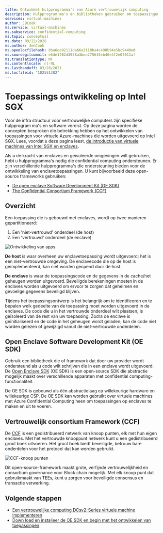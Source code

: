 ```yaml
---
title: Ontwikkel hulpprogramma's van Azure vertrouwelijk computing
description: Hulpprogram ma's en bibliotheken gebruiken om toepassingen te ontwikkelen voor vertrouwelijke computing
services: virtual-machines
author: JBCook
ms.service: virtual-machines
ms.subservice: confidential-computing
ms.topic: conceptual
ms.date: 09/22/2020
ms.author: JenCook
ms.openlocfilehash: 0ba6ee92111da66a2118ba4c490b94e5bc9449e0
ms.sourcegitcommit: e6de1702d3958a3bea275645eb46e4f2e0f011af
ms.translationtype: MT
ms.contentlocale: nl-NL
ms.lasthandoff: 03/20/2021
ms.locfileid: "102551382"
---
```

# <a name="application-development-on-intel-sgx"></a>Toepassings ontwikkeling op Intel SGX 


Voor de infra structuur voor vertrouwelijke computers zijn specifieke hulpprogram ma's en software vereist. Op deze pagina worden de concepten besproken die betrekking hebben op het ontwikkelen van toepassingen voor virtuele Azure-machines die worden uitgevoerd op Intel SGX. Lees, voordat u deze pagina leest, [de introductie van virtuele machines van Intel SGX en enclaves](confidential-computing-enclaves.md). 

Als u de kracht van enclaves en geïsoleerde omgevingen wilt gebruiken, hebt u hulpprogramma's nodig die confidential computing ondersteunen. Er zijn verschillende hulpprogramma's die ondersteuning bieden voor de ontwikkeling van enclavetoepassingen. U kunt bijvoorbeeld deze open-source frameworks gebruiken: 

- [De open enclave Software Development Kit (OE SDK)](#oe-sdk)
- [The Confidential Consortium Framework (CCF)](#ccf)

## <a name="overview"></a>Overzicht

Een toepassing die is gebouwd met enclaves, wordt op twee manieren gepartitioneerd:

1. Een 'niet-vertrouwd' onderdeel (de host)
1. Een 'vertrouwd' onderdeel (de enclave)


![Ontwikkeling van apps](media/application-development/oe-sdk.png)


**De host** is waar overheen uw enclavetoepassing wordt uitgevoerd; het is een niet-vertrouwde omgeving. De enclavecode die op de host is geïmplementeerd, kan niet worden geopend door de host. 

**De enclave** is waar de toepassingscode en de gegevens in de cache/het geheugen worden uitgevoerd. Beveiligde berekeningen moeten in de enclaves worden uitgevoerd om ervoor te zorgen dat geheimen en gevoelige gegevens beveiligd blijven. 


Tijdens het toepassingsontwerp is het belangrijk om te identificeren en te bepalen welk gedeelte van de toepassing moet worden uitgevoerd in de enclaves. De code die u in het vertrouwde onderdeel wilt plaatsen, is geïsoleerd van de rest van uw toepassing. Zodra de enclave is geïnitialiseerd en de code in het geheugen wordt geladen, kan de code niet worden gelezen of gewijzigd vanuit de niet-vertrouwde onderdelen. 

## <a name="open-enclave-software-development-kit-oe-sdk"></a>Open Enclave Software Development Kit (OE SDK) <a id="oe-sdk"></a>

Gebruik een bibliotheek die of framework dat door uw provider wordt ondersteund als u code wilt schrijven die in een enclave wordt uitgevoerd. De [Open Enclave SDK](https://github.com/openenclave/openenclave) (OE SDK) is een open-source SDK die abstractie mogelijk maakt over verschillende apparaten met confidential computing-functionaliteit. 

De OE SDK is gebouwd als één abstractielaag op willekeurige hardware en willekeurige CSP. De OE SDK kan worden gebruikt over virtuele machines met Azure Confidential Computing heen om toepassingen op enclaves te maken en uit te voeren.

## <a name="confidential-consortium-framework-ccf"></a>Vertrouwelijk consortium Framework (CCF) <a id="ccf"></a>

De [CCF](https://github.com/Microsoft/CCF) is een gedistribueerd netwerk van knoop punten, elk met hun eigen enclaves. Met het vertrouwde knooppunt netwerk kunt u een gedistribueerd groot boek uitvoeren. Het groot boek biedt beveiligde, betrouw bare onderdelen voor het protocol dat kan worden gebruikt. 

![CCF-knoop punten](media/application-development/ccf.png)

Dit open-source-framework maakt grote, verfijnde vertrouwelijkheid en consortium governance voor Block chain mogelijk. Met elk knoop punt dat gebruikmaakt van TEEs, kunt u zorgen voor beveiligde consensus en transactie verwerking.


## <a name="next-steps"></a>Volgende stappen 
- [Een vertrouwelijke computing DCsv2-Series virtuele machine implementeren](quick-create-portal.md)
- [Down load en installeer de OE SDK en begin met het ontwikkelen van toepassingen](https://github.com/openenclave/openenclave)
